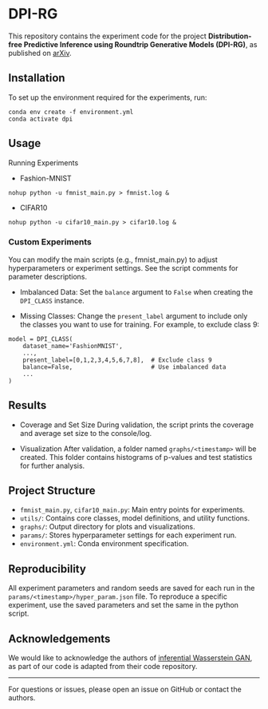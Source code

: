 # DPI-RG

This repository contains the experiment code for the project **Distribution-free Predictive Inference using Roundtrip Generative Models (DPI-RG)**, as published on [arXiv](https://arxiv.org/abs/2205.10732).

## Installation
To set up the environment required for the experiments, run:
```{bash}
conda env create -f environment.yml
conda activate dpi
```

## Usage
Running Experiments
- Fashion-MNIST
```{python}
nohup python -u fmnist_main.py > fmnist.log &
```
- CIFAR10
```{python}
nohup python -u cifar10_main.py > cifar10.log &
```

### Custom Experiments
You can modify the main scripts (e.g., fmnist_main.py) to adjust hyperparameters or experiment settings. See the script comments for parameter descriptions.

- Imbalanced Data:
Set the `balance` argument to `False` when creating the `DPI_CLASS` instance.

- Missing Classes:
Change the `present_label` argument to include only the classes you want to use for training.
For example, to exclude class 9:
```{python}
model = DPI_CLASS(
    dataset_name='FashionMNIST',
    ...,
    present_label=[0,1,2,3,4,5,6,7,8],  # Exclude class 9
    balance=False,                      # Use imbalanced data
    ...
)
```

## Results

- Coverage and Set Size
During validation, the script prints the coverage and average set size to the console/log.

- Visualization
After validation, a folder named `graphs/<timestamp>` will be created.
This folder contains histograms of p-values and test statistics for further analysis.

## Project Structure
- `fmnist_main.py`, `cifar10_main.py`: Main entry points for experiments.
- `utils/`: Contains core classes, model definitions, and utility functions.
- `graphs/`: Output directory for plots and visualizations.
- `params/`: Stores hyperparameter settings for each experiment run.
- `environment.yml`: Conda environment specification.

## Reproducibility
All experiment parameters and random seeds are saved for each run in the `params/<timestamp>/hyper_param.json` file.
To reproduce a specific experiment, use the saved parameters and set the same <timestamp> in the python script.

## Acknowledgements
We would like to acknowledge the authors of [inferential Wasserstein GAN](https://academic.oup.com/jrsssb/article/84/1/83/7056079), as part of our code is adapted from their code repository.

--- 
For questions or issues, please open an issue on GitHub or contact the authors.
